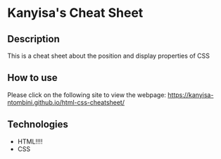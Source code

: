 # Kanyisa's Cheat Sheet

## Description
This is a cheat sheet about the position and display properties of CSS

## How to use
Please click on the following site to view the webpage: https://kanyisa-ntombini.github.io/html-css-cheatsheet/

## Technologies
- HTML!!!!
- CSS
